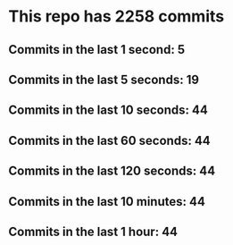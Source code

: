 # This repo has 2258 commits

## Commits in the last 1 second: 5
## Commits in the last 5 seconds: 19
## Commits in the last 10 seconds: 44
## Commits in the last 60 seconds: 44
## Commits in the last 120 seconds: 44
## Commits in the last 10 minutes: 44
## Commits in the last 1 hour: 44

